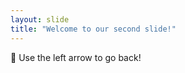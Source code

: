 ```yaml
---
layout: slide
title: "Welcome to our second slide!"
---
```

:raised_eyebrow:
Use the left arrow to go back!

